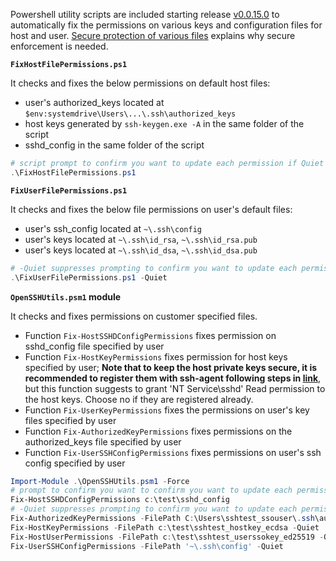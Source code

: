 Powershell utility scripts are included starting release [v0.0.15.0](https://github.com/PowerShell/Win32-OpenSSH/releases/tag/v0.0.15.0) to automatically fix the permissions on various keys and configuration files for host and user. [Secure protection of various files](https://github.com/PowerShell/Win32-OpenSSH/wiki/Security-protection-of-various-files-in-Win32-OpenSSH) explains why secure enforcement is needed.

**`FixHostFilePermissions.ps1`**

It checks and fixes the below permissions on default host files:
 - user's authorized_keys located at `$env:systemdrive\Users\...\.ssh\authorized_keys`
 - host keys generated by `ssh-keygen.exe -A` in the same folder of the script
 - sshd_config in the same folder of the script

```PowerShell
# script prompt to confirm you want to update each permission if Quiet is not specified
.\FixHostFilePermissions.ps1
```

**`FixUserFilePermissions.ps1`**

It checks and fixes the below file permissions on user's default files: 
 - user's ssh_config located at `~\.ssh\config`
 - user's keys located at `~\.ssh\id_rsa`, `~\.ssh\id_rsa.pub`
 - user's keys located at `~\.ssh\id_dsa`, `~\.ssh\id_dsa.pub`

```PowerShell
# -Quiet suppresses prompting to confirm you want to update each permission
.\FixUserFilePermissions.ps1 -Quiet 
```

**`OpenSSHUtils.psm1` module**

It checks and fixes permissions on customer specified files.
 - Function `Fix-HostSSHDConfigPermissions` fixes permission on sshd_config file specified by user
 - Function `Fix-HostKeyPermissions` fixes permission for host keys specified by user; **Note that to keep the host private keys secure, it is recommended to register them with ssh-agent following
steps in [link](https://github.com/PowerShell/Win32-OpenSSH/wiki/Install-Win32-OpenSSH)**, but this function suggests to grant 'NT Service\sshd' Read permission to the host keys. Choose no if they are registered already.
 - Function `Fix-UserKeyPermissions` fixes the permissions on user's key files specified by user
 - Function `Fix-AuthorizedKeyPermissions` fixes permissions on the authorized_keys file specified by user
 - Function `Fix-UserSSHConfigPermissions` fixes permissions on user's ssh config specified by user

```PowerShell
Import-Module .\OpenSSHUtils.psm1 -Force
# prompt to confirm you want to confirm you want to update each permission on the file
Fix-HostSSHDConfigPermissions c:\test\sshd_config
# -Quiet suppresses prompting to confirm you want to update each permission on the file
Fix-AuthorizedKeyPermissions -FilePath C:\Users\sshtest_ssouser\.ssh\authorized_keys -Quiet
Fix-HostKeyPermissions -FilePath c:\test\sshtest_hostkey_ecdsa -Quiet
Fix-HostUserPermissions -FilePath c:\test\sshtest_userssokey_ed25519 -Quiet
Fix-UserSSHConfigPermissions -FilePath '~\.ssh\config' -Quiet
```